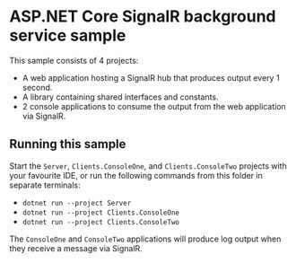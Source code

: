 # ASP.NET Core SignalR background service sample

This sample consists of 4 projects:

* A web application hosting a SignalR hub that produces output every 1 second.
* A library containing shared interfaces and constants.
* 2 console applications to consume the output from the web application via SignalR.

## Running this sample
Start the `Server`, `Clients.ConsoleOne`, and `Clients.ConsoleTwo` projects with your favourite IDE, or run the following commands from this folder in separate terminals:

* `dotnet run --project Server`
* `dotnet run --project Clients.ConsoleOne`
* `dotnet run --project Clients.ConsoleTwo`

The `ConsoleOne` and `ConsoleTwo` applications will produce log output when they receive a message via SignalR.
